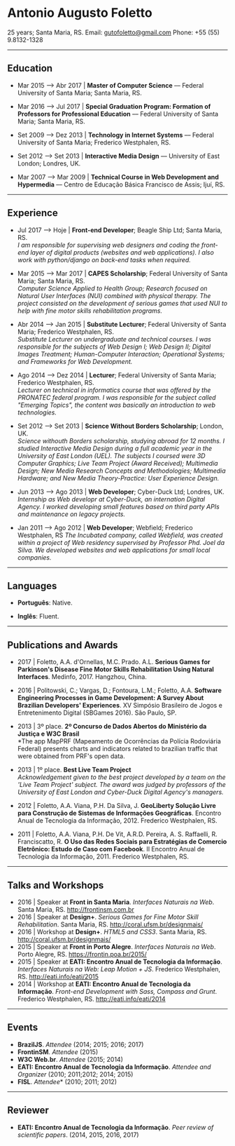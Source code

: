 # Antonio Augusto Foletto
25 years; Santa Maria, RS.
Email: gutofoletto@gmail.com
Phone: +55 (55) 9.8132-1328

---

## Education

- Mar 2015 ⟶ Abr 2017 | **Master of Computer Science** –– Federal University of Santa Maria; Santa Maria, RS.

- Mar 2016 ⟶ Jul 2017 | **Special Graduation Program: Formation of Professors for Professional Education** –– Federal University of Santa Maria; Santa Maria, RS.

- Set 2009 ⟶ Dez 2013 | **Technology in Internet Systems** –– Federal University of Santa Maria; Frederico Westphalen, RS.

- Set 2012 ⟶ Set 2013 | **Interactive Media Design** –– University of East London; Londres, UK.

- Mar 2007 ⟶ Mar 2009 | **Technical Course in Web Development and Hypermedia** –– Centro de Educação Básica Francisco de Assis; Ijuí, RS.

---

## Experience

- Jul 2017 ⟶ Hoje | **Front-end Developer**; Beagle Ship Ltd; Santa Maria, RS.  
*I am responsible for supervising web designers and coding the front-end layer of digital products (websites and web applications). I also work with python/django on back-end tasks when required.*

- Mar 2015 ⟶ Mar 2017 | **CAPES Scholarship**; Federal University of Santa Maria; Santa Maria, RS.  
*Computer Science Applied to Health Group; Research focused on Natural User Interfaces (NUI) combined with physical therapy. The project consisted on the development of serious games that used NUI to help with fine motor skills rehabilitation programs.*

- Abr 2014 ⟶ Jan 2015 | **Substitute Lecturer**; Federal University of Santa Maria; Frederico Westphalen, RS.  
*Substitute Lecturer on undergraduate and technical courses. I was responsible for the subjects of Web Design I; Web Design II; Digital Images Treatment; Human-Computer Interaction; Operational Systems; and Frameworks for Web Development.*

- Ago 2014 ⟶ Dez 2014 | **Lecturer**; Federal University of Santa Maria; Frederico Westphalen, RS.  
*Lecturer on technical in informatics course that was offered by the PRONATEC federal program. I was responsible for the subject called "Emerging Topics", the content was basically an introduction to web technologies.*

- Set 2012 ⟶ Set 2013 | **Science Without Borders Scholarship**; London, UK.  
*Science withouth Borders scholarship, studying abroad for 12 months. I studied Interactive Media Design during a full academic year in the University of East London (UEL). The subjects I coursed were 3D Computer Graphics; Live Team Project (Award Received); Multimedia Design; New Media Research Concepts and Methodologies; Multimedia Hardware; and New Media Theory-Practice: User Experience Design.*

- Jun 2013 ⟶ Ago 2013 | **Web Developer**; Cyber-Duck Ltd; Londres, UK.  
*Internship as Web developr at Cyber-Duck, an internation Digital Agency. I worked developing small features based on third party APIs and maintenance on legacy projects.*

- Jan 2011 ⟶ Ago 2012 | **Web Developer**; Webfield; Frederico Westphalen, RS
*The Incubated company, called Webfield, was created within a project of Web residency supervised by Professor Phd. Joel da Silva. We developed websites and web applications for small local companies.*

---

## Languages

- **Português**: Native.

- **Inglês**: Fluent.

---

## Publications and Awards

- 2017 | Foletto, A.A. d'Ornellas, M.C. Prado. A.L. **Serious Games for Parkinson's Disease Fine Motor Skills Rehabilitation Using Natural Interfaces**. Medinfo, 2017. Hangzhou, China.

- 2016 | Politowski, C.; Vargas, D.; Fontoura, L.M.; Foletto, A.A. **Software Engineering Processes in Game Development: A Survey About Brazilian Developers' Experiences**. XV Simpósio Brasileiro de Jogos e Entretenimento Digital (SBGames 2016). São Paulo, SP.

- 2013 | 3º place. **2º Concurso de Dados Abertos do Ministério da Justiça e W3C Brasil**  
*The app MapPRF (Mapeamento de Ocorrências da Polícia Rodoviária Federal) presents charts and indicators related to brazilian traffic that were obtained from PRF's open data.

- 2013 | 1º place. **Best Live Team Project**  
*Acknowledgement given to the best project developed by a team on the 'Live Team Project' subject. The award was judged by professors of the University of East London and Cyber-Duck Digital Agency's managers.*

- 2012 | Foletto, A.A. Viana, P.H. Da Silva, J. **GeoLiberty Solução Livre para Construção de Sistemas de Informações Geográficas**. Encontro Anual de Tecnologia da Informação, 2012. Frederico Westphalen, RS.

- 2011 | Foletto, A.A. Viana, P.H. De Vit, A.R.D. Pereira, A. S. Raffaelli, R. Franciscatto, R. **O Uso das Redes Sociais para Estratégias de Comercio Eletrônico: Estudo de Caso com Facebook**. II Encontro Anual de Tecnologia da Informação, 2011. Frederico Westphalen, RS.

---

## Talks and Workshops

- 2016 | Speaker at **Front in Santa Maria**. *Interfaces Naturais na Web*. Santa Maria, RS. http://frontinsm.com.br
- 2016 | Speaker at **Design+**. *Serious Games for Fine Motor Skill Rehabilitation*. Santa Maria, RS. http://coral.ufsm.br/designmais/
- 2016 | Workshop at **Design+**. *HTML5 and CSS3*. Santa Maria, RS. http://coral.ufsm.br/designmais/
- 2015 | Speaker at **Front in Porto Alegre**. *Interfaces Naturais na Web*. Porto Alegre, RS. https://frontin.poa.br/2015/
- 2015 | Speaker at **EATI: Encontro Anual de Tecnologia da Informação**. *Interfaces Naturais na Web: Leap Motion + JS*. Frederico Westphalen, RS. http://eati.info/eati/2015
- 2014 | Workshop at **EATI: Encontro Anual de Tecnologia da Informação**. *Front-end Development with Sass, Compass and Grunt*. Frederico Westphalen, RS. http://eati.info/eati/2014

---

## Events

- **BrazilJS**. *Attendee* (2014; 2015; 2016; 2017)
- **FrontinSM**. *Attendee* (2015)
- **W3C Web.br**. *Attendee* (2015; 2014)
- **EATI: Encontro Anual de Tecnologia da Informação**. *Attendee and Organizer* (2010; 2011;2012; 2014; 2015)
- **FISL**. *Attendee** (2010; 2011; 2012)

---

## Reviewer

- **EATI: Encontro Anual de Tecnologia da Informação**. *Peer review of scientific papers*. (2014, 2015, 2016, 2017)
